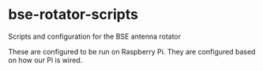 # bse-rotator-scripts
Scripts and configuration for the BSE antenna rotator

These are configured to be run on Raspberry Pi. They are configured based on how our Pi is wired.

